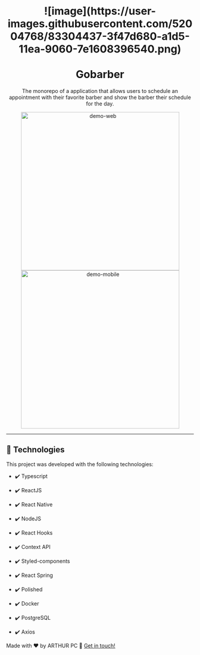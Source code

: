 <h1 align="center">
<br>
  ![image](https://user-images.githubusercontent.com/52004768/83304437-3f47d680-a1d5-11ea-9060-7e1608396540.png)
<br>
<br>
Gobarber
</h1>

<p align="center">The monorepo of a application that allows users to schedule an appointment with their favorite barber and show the barber their schedule for the day.</p>

<div align="center" >
  <img src="./github/NewGoBarber.gif" alt="demo-web" height="425">
  <img src="./github/AppGobarber.gif" alt="demo-mobile" height="425">
</div>

<hr />


## 🚀 Technologies

This project was developed with the following technologies:

- ✔️ Typescript

- ✔️ ReactJS

- ✔️ React Native

- ✔️ NodeJS

- ✔️ React Hooks

- ✔️ Context API

- ✔️ Styled-components

- ✔️ React Spring

- ✔️ Polished

- ✔️ Docker

- ✔️ PostgreSQL

- ✔️ Axios


Made with ♥ by ARTHUR PC :wave: [Get in touch!](https://www.linkedin.com/in/arthurpc03/)
